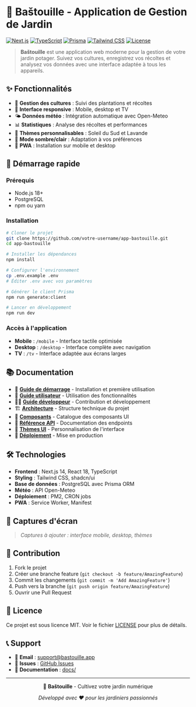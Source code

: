 # 🌱 Baštouille - Application de Gestion de Jardin

[![Next.js](https://img.shields.io/badge/Next.js-14.2.3-black?style=for-the-badge&logo=next.js)](https://nextjs.org/)
[![TypeScript](https://img.shields.io/badge/TypeScript-5.9.2-blue?style=for-the-badge&logo=typescript)](https://www.typescriptlang.org/)
[![Prisma](https://img.shields.io/badge/Prisma-6.13.0-2D3748?style=for-the-badge&logo=prisma)](https://www.prisma.io/)
[![Tailwind CSS](https://img.shields.io/badge/Tailwind-3.4.0-38B2AC?style=for-the-badge&logo=tailwind-css)](https://tailwindcss.com/)
[![License](https://img.shields.io/badge/License-MIT-green?style=for-the-badge)](LICENSE)

> **Baštouille** est une application web moderne pour la gestion de votre jardin potager. Suivez vos cultures, enregistrez vos récoltes et analysez vos données avec une interface adaptée à tous les appareils.

## ✨ Fonctionnalités

- 🌱 **Gestion des cultures** : Suivi des plantations et récoltes
- 📱 **Interface responsive** : Mobile, desktop et TV
- 🌤️ **Données météo** : Intégration automatique avec Open-Meteo
- 📊 **Statistiques** : Analyse des récoltes et performances
- 🎨 **Thèmes personnalisables** : Soleil du Sud et Lavande
- 🌙 **Mode sombre/clair** : Adaptation à vos préférences
- 📸 **PWA** : Installation sur mobile et desktop

## 🚀 Démarrage rapide

### Prérequis
- Node.js 18+ 
- PostgreSQL
- npm ou yarn

### Installation
```bash
# Cloner le projet
git clone https://github.com/votre-username/app-bastouille.git
cd app-bastouille

# Installer les dépendances
npm install

# Configurer l'environnement
cp .env.example .env
# Éditer .env avec vos paramètres

# Générer le client Prisma
npm run generate:client

# Lancer en développement
npm run dev
```

### Accès à l'application
- **Mobile** : `/mobile` - Interface tactile optimisée
- **Desktop** : `/desktop` - Interface complète avec navigation
- **TV** : `/tv` - Interface adaptée aux écrans larges

## 📚 Documentation

- 📖 **[Guide de démarrage](docs/GETTING_STARTED.md)** - Installation et première utilisation
- 👤 **[Guide utilisateur](docs/USER_GUIDE.md)** - Utilisation des fonctionnalités
- 👨‍💻 **[Guide développeur](docs/DEVELOPER_GUIDE.md)** - Contribution et développement
- 🏗️ **[Architecture](docs/ARCHITECTURE.md)** - Structure technique du projet
- 🧩 **[Composants](docs/COMPONENTS.md)** - Catalogue des composants UI
- 🔌 **[Référence API](docs/API_REFERENCE.md)** - Documentation des endpoints
- 🎨 **[Thèmes UI](docs/UI_THEMES.md)** - Personnalisation de l'interface
- 🚀 **[Déploiement](docs/DEPLOYMENT.md)** - Mise en production

## 🛠️ Technologies

- **Frontend** : Next.js 14, React 18, TypeScript
- **Styling** : Tailwind CSS, shadcn/ui
- **Base de données** : PostgreSQL avec Prisma ORM
- **Météo** : API Open-Meteo
- **Déploiement** : PM2, CRON jobs
- **PWA** : Service Worker, Manifest

## 📱 Captures d'écran

> *Captures à ajouter : interface mobile, desktop, thèmes*

## 🤝 Contribution

1. Fork le projet
2. Créer une branche feature (`git checkout -b feature/AmazingFeature`)
3. Commit les changements (`git commit -m 'Add AmazingFeature'`)
4. Push vers la branche (`git push origin feature/AmazingFeature`)
5. Ouvrir une Pull Request

## 📄 Licence

Ce projet est sous licence MIT. Voir le fichier [LICENSE](LICENSE) pour plus de détails.

## 📞 Support

- 📧 **Email** : support@bastouille.app
- 🐛 **Issues** : [GitHub Issues](https://github.com/votre-username/app-bastouille/issues)
- 📖 **Documentation** : [docs/](docs/)

---

<div align="center">
  <p>🌱 <strong>Baštouille</strong> - Cultivez votre jardin numérique</p>
  <p><em>Développé avec ❤️ pour les jardiniers passionnés</em></p>
</div>
